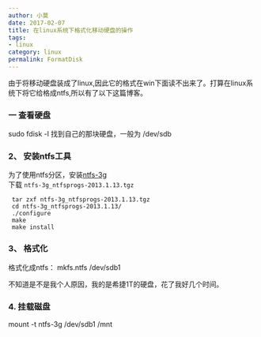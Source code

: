 ```yaml
---
author: 小莫
date: 2017-02-07
title: 在linux系统下格式化移动硬盘的操作
tags:
- linux
category: linux
permalink: FormatDisk
---
```

由于将移动硬盘装成了linux,因此它的格式在win下面读不出来了。打算在linux系统下将它给格成ntfs,所以有了以下这篇博客。
<!-- more -->
### 一 查看硬盘
sudo fdisk -l
找到自己的那块硬盘，一般为 /dev/sdb
### 2、 安装ntfs工具
为了使用ntfs分区，安装[ntfs-3g](http://linux.softpedia.com/get/System/Hardware/ntfs-3g-15028.shtml#download)   
下载 `ntfs-3g_ntfsprogs-2013.1.13.tgz`

```
 tar zxf ntfs-3g_ntfsprogs-2013.1.13.tgz   
 cd ntfs-3g_ntfsprogs-2013.1.13/   
 ./configure   
 make   
 make install  
```

### 3、 格式化
格式化成ntfs：
mkfs.ntfs /dev/sdb1

不知道是不是我个人原因，我的是希捷1T的硬盘，花了我好几个时间。

### 4. 挂载磁盘
mount -t ntfs-3g /dev/sdb1 /mnt
